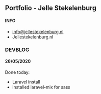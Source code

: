 ## Portfolio - Jelle Stekelenburg
#### INFO
 - info@jellestekelenburg.nl
 - Jellestekelenburg.nl
    
    

### DEVBLOG

#### 26/05/2020
Done today:
 - Laravel install
 - installed laravel-mix for sass

 
